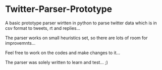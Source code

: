 # Twitter-Parser-Prototype

A basic prototype parser wirtten in python to parse twitter data which is in csv format to tweets, rt and replies...

The parser works on small heuristics set, so there are lots of room for improvemnts...

Feel free to work on the codes and make changes to it...

The parser was solely written to learn and test... ;)
